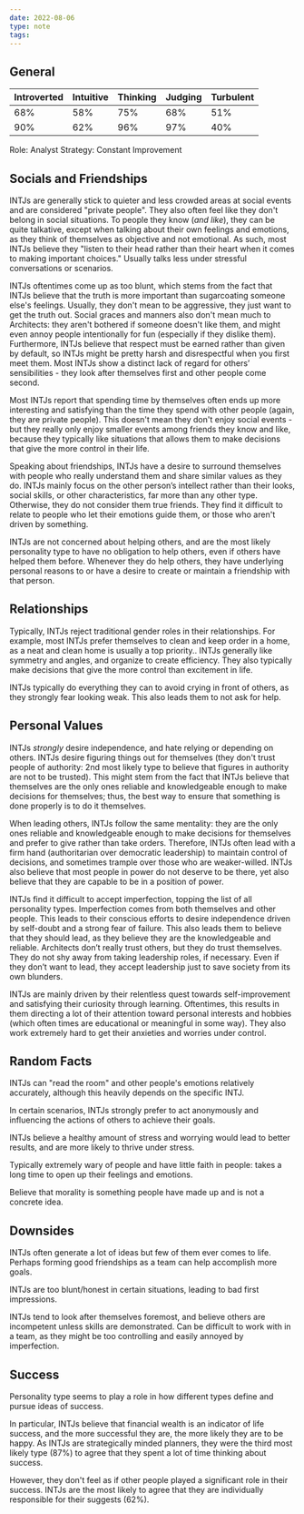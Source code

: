 ```yaml
---
date: 2022-08-06
type: note
tags: 
---
```


## General
| Introverted | Intuitive | Thinking | Judging | Turbulent |
| ----------- | --------- | -------- | ------- | --------- |
| 68%         | 58%       | 75%      | 68%     | 51%       |
| 90%         | 62%       | 96%      | 97%     | 40%       |

Role: Analyst
Strategy: Constant Improvement

## Socials and Friendships
INTJs are generally stick to quieter and less crowded areas at social events and are considered "private people". They also often feel like they don't belong in social situations. To people they know (*and like*), they can be quite talkative, except when talking about their own feelings and emotions, as they think of themselves as objective and not emotional. As such, most INTJs believe they "listen to their head rather than their heart when it comes to making important choices." Usually talks less under stressful conversations or scenarios.

INTJs oftentimes come up as too blunt, which stems from the fact that INTJs believe that the truth is more important than sugarcoating someone else's feelings. Usually, they don't mean to be aggressive, they just want to get the truth out. Social graces and manners also don't mean much to Architects: they aren't bothered if someone doesn't like them, and might even annoy people intentionally for fun (especially if they dislike them). Furthermore, INTJs believe that respect must be earned rather than given by default, so INTJs might be pretty harsh and disrespectful when you first meet them. Most INTJs show a distinct lack of regard for others’ sensibilities - they look after themselves first and other people come second.

Most INTJs report that spending time by themselves often ends up more interesting and satisfying than the time they spend with other people (again, they are private people). This doesn't mean they don't enjoy social events - but they really only enjoy smaller events among friends they know and like, because they typically like situations that allows them to make decisions that give the more control in their life.

Speaking about friendships, INTJs have a desire to surround themselves with people who really understand them and share similar values as they do. INTJs mainly focus on the other person’s intellect rather than their looks, social skills, or other characteristics, far more than any other type. Otherwise, they do not consider them true friends. They find it difficult to relate to people who let their emotions guide them, or those who aren't driven by something.

INTJs are not concerned about helping others, and are the most likely personality type to have no obligation to help others, even if others have helped them before. Whenever they do help others, they have underlying personal reasons to or have a desire to create or maintain a friendship with that person.

## Relationships
Typically, INTJs reject traditional gender roles in their relationships. For example, most INTJs prefer themselves to clean and keep order in a home, as a neat and clean home is usually a top priority.. INTJs generally like symmetry and angles, and organize to create efficiency. They also typically make decisions that give the more control than excitement in life.

INTJs typically do everything they can to avoid crying in front of others, as they strongly fear looking weak. This also leads them to not ask for help.

## Personal Values
INTJs *strongly* desire independence, and hate relying or depending on others. INTJs desire figuring things out for themselves (they don't trust people of authority: 2nd most likely type to believe that figures in authority are not to be trusted). This might stem from the fact that INTJs believe that themselves are the only ones reliable and knowledgeable enough to make decisions for themselves; thus, the best way to ensure that something is done properly is to do it themselves.

When leading others, INTJs follow the same mentality: they are the only ones reliable and knowledgeable enough to make decisions for themselves and prefer to give rather than take orders. Therefore, INTJs often lead with a firm hand (authoritarian over democratic leadership) to maintain control of decisions, and sometimes trample over those who are weaker-willed. INTJs also believe that most people in power do not deserve to be there, yet also believe that they are capable to be in a position of power.

INTJs find it difficult to accept imperfection, topping the list of all personality types. Imperfection comes from both themselves and other people. This leads to their conscious efforts to desire independence driven by self-doubt and a strong fear of failure. This also leads them to believe that they should lead, as they believe they are the knowledgeable and reliable. Architects don’t really trust others, but they do trust themselves. They do not shy away from taking leadership roles, if necessary. Even if they don’t want to lead, they accept leadership just to save society from its own blunders.

INTJs are mainly driven by their relentless quest towards self-improvement and satisfying their curiosity through learning. Oftentimes, this results in them directing a lot of their attention toward personal interests and hobbies (which often times are educational or meaningful in some way). They also work extremely hard to get their anxieties and worries under control.

## Random Facts
INTJs can "read the room" and other people's emotions relatively accurately, although this heavily depends on the specific INTJ.

In certain scenarios, INTJs strongly prefer to act anonymously and influencing the actions of others to achieve their goals.

INTJs believe a healthy amount of stress and worrying would lead to better results, and are more likely to thrive under stress.

Typically extremely wary of people and have little faith in people: takes a long time to open up their feelings and emotions.

Believe that morality is something people have made up and is not a concrete idea.

## Downsides
INTJs often generate a lot of ideas but few of them ever comes to life. Perhaps forming good friendships as a team can help accomplish more goals.

INTJs are too blunt/honest in certain situations, leading to bad first impressions.

INTJs tend to look after themselves foremost, and believe others are incompetent unless skills are demonstrated. Can be difficult to work with in a team, as they might be too controlling and easily annoyed by imperfection.

## Success
Personality type seems to play a role in how different types define and pursue ideas of success.

In particular, INTJs believe that financial wealth is an indicator of life success, and the more successful they are, the more likely they are to be happy. As INTJs are strategically minded planners, they were the third most likely type (87%) to agree that they spent a lot of time thinking about success.

However, they don't feel as if other people played a significant role in their success. INTJs are the most likely to agree that they are individually responsible for their suggests (62%).
